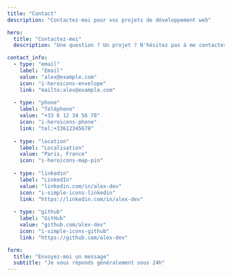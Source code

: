 ```yaml
---
title: "Contact"
description: "Contactez-moi pour vos projets de développement web"

hero:
  title: "Contactez-moi"
  description: "Une question ? Un projet ? N'hésitez pas à me contacter !"

contact_info:
  - type: "email"
    label: "Email"
    value: "alex@example.com"
    icon: "i-heroicons-envelope"
    link: "mailto:alex@example.com"
    
  - type: "phone" 
    label: "Téléphone"
    value: "+33 6 12 34 56 78"
    icon: "i-heroicons-phone"
    link: "tel:+33612345678"
    
  - type: "location"
    label: "Localisation"
    value: "Paris, France"
    icon: "i-heroicons-map-pin"
    
  - type: "linkedin"
    label: "LinkedIn"
    value: "linkedin.com/in/alex-dev"
    icon: "i-simple-icons-linkedin"
    link: "https://linkedin.com/in/alex-dev"
    
  - type: "github"
    label: "GitHub"
    value: "github.com/alex-dev"
    icon: "i-simple-icons-github"
    link: "https://github.com/alex-dev"

form:
  title: "Envoyez-moi un message"
  subtitle: "Je vous réponds généralement sous 24h"
---
```

